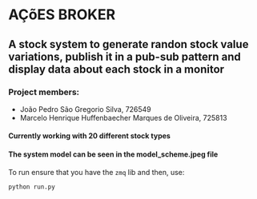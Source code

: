 # AÇõES BROKER

## A stock system to generate randon stock value variations, publish it in a pub-sub pattern and display data about each stock in a monitor


### Project members:
-   João Pedro São Gregorio Silva, 726549
-   Marcelo Henrique Huffenbaecher Marques de Oliveira, 725813


#### Currently working with 20 different stock types
#### The system model can be seen in the model_scheme.jpeg file


To run ensure that you have the `zmq` lib and then, use:

 `python run.py` 
